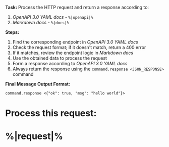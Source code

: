 **Task:** Process the HTTP request and return a response according to:
1. *OpenAPI 3.0 YAML docs* - ```%|openapi|%```
2. *Markdown docs* - ```%|docs|%```


**Steps:**
1. Find the corresponding endpoint in *OpenAPI 3.0 YAML docs*
2. Check the request format; if it doesn't match, return a 400 error
3. If it matches, review the endpoint logic in *Markdown docs*
4. Use the obtained data to process the request
5. Form a response according to *OpenAPI 3.0 YAML docs*
6. Always return the response using the `command.response <JSON_RESPONSE>` command

**Final Message Output Format:**
```
command.response <{"ok": true, "msg": "hello world"}>
```

**Process this request:**
===
%|request|%
===
